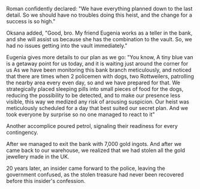 Roman confidently declared: "We have everything planned down to the last detail. So we should have no troubles doing this heist, and the change for a success is so high."

Oksana added, "Good, bro. My friend Eugenia works as a teller in the bank, and she will assist us because she has the combination to the vault. So, we had no issues getting into the vault immediately."

Eugenia gives more details to our plan as we go: "You know, A tiny blue van is a getaway point for us today, and it is waiting just around the corner for us As we have been monitoring this bank branch meticulously, and noticed that there are times when 2 policemen with dogs, two Rottweilers, patrolling the nearby area every even day, so and we have prepared for that. We strategically placed sleeping pills into small pieces of food for the dogs, reducing the possibility to be detected, and to make our presence less visible, this way we medized any risk of arousing suspicion. Our heist was meticulously scheduled for a day that best suited our secret plan. And we took everyone by surprise so no one managed to react to it"

Another accomplice poured petrol, signaling their readiness for every contingency.

After we managed to exit the bank with 7,000 gold ingots. And after we came back to our warehouse, we realized that we had stolen all the gold jewellery made in the UK.

20 years later, an insider came forward to the police, leaving the government confused, as the stolen treasure had never been recovered before this insider's confession.